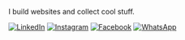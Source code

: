 I build websites and collect cool stuff.

[![LinkedIn](https://img.shields.io/badge/LinkedIn-%230077B5.svg?logo=linkedin&logoColor=white)](https://linkedin.com/in/madebyosama)
[![Instagram](https://img.shields.io/badge/Instagram-%23E4405F.svg?logo=Instagram&logoColor=white)](https://instagram.com/madebyosama) 
[![Facebook](https://img.shields.io/badge/Facebook-%231877F2.svg?logo=Facebook&logoColor=white)](https://facebook.com/madebyosama)
[![WhatsApp](https://img.shields.io/badge/WhatsApp-25D366?logo=whatsapp&logoColor=fff&style=flat)](https://wa.me/+923352522522)
